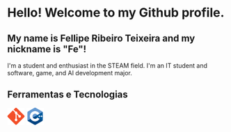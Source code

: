 # Hello! Welcome to my Github profile.
## My name is Fellipe Ribeiro Teixeira and my nickname is "Fe"!

I'm a student and enthusiast in the STEAM field.
I'm an IT student and software, game, and AI development major.

## Ferramentas e Tecnologias
<img loading="lazy" src="https://github.com/felliperibeiroteixeira/felliperibeiroteixeira/blob/main/svg/git.svg" width="40" height="40"/> <img loading="lazy" src="https://github.com/felliperibeiroteixeira/felliperibeiroteixeira/blob/main/svg/cplusplus-original.svg" width="40" height="40"/>
